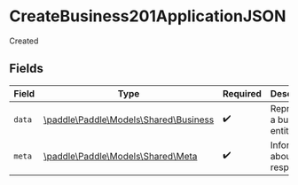 # CreateBusiness201ApplicationJSON

Created


## Fields

| Field                                                                    | Type                                                                     | Required                                                                 | Description                                                              |
| ------------------------------------------------------------------------ | ------------------------------------------------------------------------ | ------------------------------------------------------------------------ | ------------------------------------------------------------------------ |
| `data`                                                                   | [\paddle\Paddle\Models\Shared\Business](../../models/shared/Business.md) | :heavy_check_mark:                                                       | Represents a business entity.                                            |
| `meta`                                                                   | [\paddle\Paddle\Models\Shared\Meta](../../models/shared/Meta.md)         | :heavy_check_mark:                                                       | Information about this response.                                         |